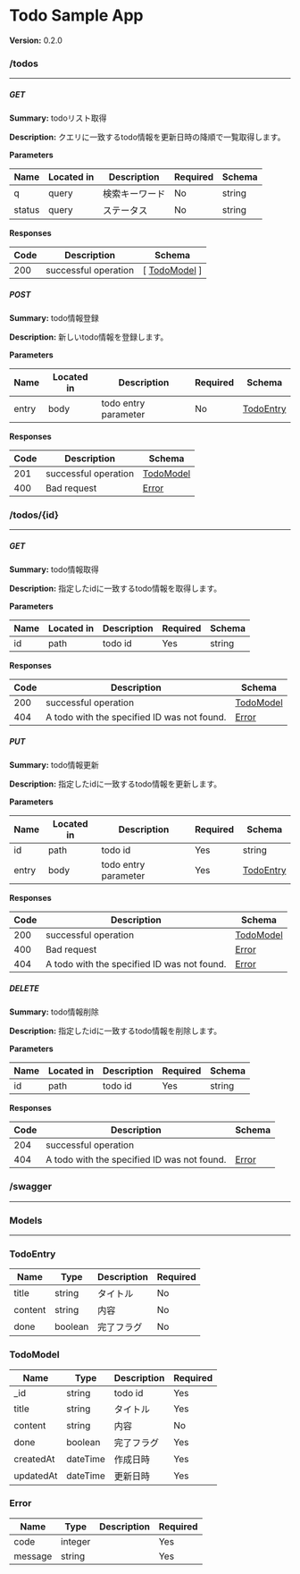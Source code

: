 Todo Sample App
===============
**Version:** 0.2.0

### /todos
---
##### ***GET***
**Summary:** todoリスト取得

**Description:** クエリに一致するtodo情報を更新日時の降順で一覧取得します。

**Parameters**

| Name | Located in | Description | Required | Schema |
| ---- | ---------- | ----------- | -------- | ---- |
| q | query | 検索キーワード | No | string |
| status | query | ステータス | No | string |

**Responses**

| Code | Description | Schema |
| ---- | ----------- | ------ |
| 200 | successful operation | [ [TodoModel](#todomodel) ] |

##### ***POST***
**Summary:** todo情報登録

**Description:** 新しいtodo情報を登録します。

**Parameters**

| Name | Located in | Description | Required | Schema |
| ---- | ---------- | ----------- | -------- | ---- |
| entry | body | todo entry parameter | No | [TodoEntry](#todoentry) |

**Responses**

| Code | Description | Schema |
| ---- | ----------- | ------ |
| 201 | successful operation | [TodoModel](#todomodel) |
| 400 | Bad request | [Error](#error) |

### /todos/{id}
---
##### ***GET***
**Summary:** todo情報取得

**Description:** 指定したidに一致するtodo情報を取得します。

**Parameters**

| Name | Located in | Description | Required | Schema |
| ---- | ---------- | ----------- | -------- | ---- |
| id | path | todo id | Yes | string |

**Responses**

| Code | Description | Schema |
| ---- | ----------- | ------ |
| 200 | successful operation | [TodoModel](#todomodel) |
| 404 | A todo with the specified ID was not found. | [Error](#error) |

##### ***PUT***
**Summary:** todo情報更新

**Description:** 指定したidに一致するtodo情報を更新します。

**Parameters**

| Name | Located in | Description | Required | Schema |
| ---- | ---------- | ----------- | -------- | ---- |
| id | path | todo id | Yes | string |
| entry | body | todo entry parameter | Yes | [TodoEntry](#todoentry) |

**Responses**

| Code | Description | Schema |
| ---- | ----------- | ------ |
| 200 | successful operation | [TodoModel](#todomodel) |
| 400 | Bad request | [Error](#error) |
| 404 | A todo with the specified ID was not found. | [Error](#error) |

##### ***DELETE***
**Summary:** todo情報削除

**Description:** 指定したidに一致するtodo情報を削除します。

**Parameters**

| Name | Located in | Description | Required | Schema |
| ---- | ---------- | ----------- | -------- | ---- |
| id | path | todo id | Yes | string |

**Responses**

| Code | Description | Schema |
| ---- | ----------- | ------ |
| 204 | successful operation |  |
| 404 | A todo with the specified ID was not found. | [Error](#error) |

### /swagger
---
### Models
---

### TodoEntry  

| Name | Type | Description | Required |
| ---- | ---- | ----------- | -------- |
| title | string | タイトル | No |
| content | string | 内容 | No |
| done | boolean | 完了フラグ | No |

### TodoModel  

| Name | Type | Description | Required |
| ---- | ---- | ----------- | -------- |
| _id | string | todo id | Yes |
| title | string | タイトル | Yes |
| content | string | 内容 | No |
| done | boolean | 完了フラグ | Yes |
| createdAt | dateTime | 作成日時 | Yes |
| updatedAt | dateTime | 更新日時 | Yes |

### Error  

| Name | Type | Description | Required |
| ---- | ---- | ----------- | -------- |
| code | integer |  | Yes |
| message | string |  | Yes |
